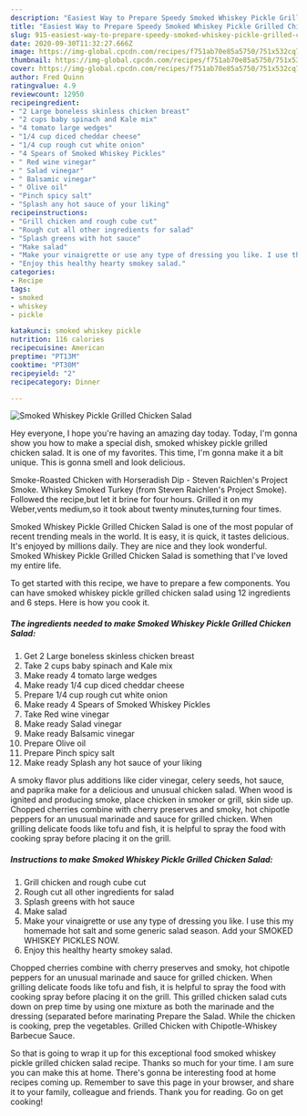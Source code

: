 ```yaml
---
description: "Easiest Way to Prepare Speedy Smoked Whiskey Pickle Grilled Chicken Salad"
title: "Easiest Way to Prepare Speedy Smoked Whiskey Pickle Grilled Chicken Salad"
slug: 915-easiest-way-to-prepare-speedy-smoked-whiskey-pickle-grilled-chicken-salad
date: 2020-09-30T11:32:27.666Z
image: https://img-global.cpcdn.com/recipes/f751ab70e85a5750/751x532cq70/smoked-whiskey-pickle-grilled-chicken-salad-recipe-main-photo.jpg
thumbnail: https://img-global.cpcdn.com/recipes/f751ab70e85a5750/751x532cq70/smoked-whiskey-pickle-grilled-chicken-salad-recipe-main-photo.jpg
cover: https://img-global.cpcdn.com/recipes/f751ab70e85a5750/751x532cq70/smoked-whiskey-pickle-grilled-chicken-salad-recipe-main-photo.jpg
author: Fred Quinn
ratingvalue: 4.9
reviewcount: 12950
recipeingredient:
- "2 Large boneless skinless chicken breast"
- "2 cups baby spinach and Kale mix"
- "4 tomato large wedges"
- "1/4 cup diced cheddar cheese"
- "1/4 cup rough cut white onion"
- "4 Spears of Smoked Whiskey Pickles"
- " Red wine vinegar"
- " Salad vinegar"
- " Balsamic vinegar"
- " Olive oil"
- "Pinch spicy salt"
- "Splash any hot sauce of your liking"
recipeinstructions:
- "Grill chicken and rough cube cut"
- "Rough cut all other ingredients for salad"
- "Splash greens with hot sauce"
- "Make salad"
- "Make your vinaigrette or use any type of dressing you like. I use this my homemade hot salt and some generic salad season. Add your SMOKED WHISKEY PICKLES NOW."
- "Enjoy this healthy hearty smokey salad."
categories:
- Recipe
tags:
- smoked
- whiskey
- pickle

katakunci: smoked whiskey pickle 
nutrition: 116 calories
recipecuisine: American
preptime: "PT13M"
cooktime: "PT30M"
recipeyield: "2"
recipecategory: Dinner

---
```



![Smoked Whiskey Pickle Grilled Chicken Salad](https://img-global.cpcdn.com/recipes/f751ab70e85a5750/751x532cq70/smoked-whiskey-pickle-grilled-chicken-salad-recipe-main-photo.jpg)

Hey everyone, I hope you're having an amazing day today. Today, I'm gonna show you how to make a special dish, smoked whiskey pickle grilled chicken salad. It is one of my favorites. This time, I'm gonna make it a bit unique. This is gonna smell and look delicious.

Smoke-Roasted Chicken with Horseradish Dip - Steven Raichlen&#39;s Project Smoke. Whiskey Smoked Turkey (from Steven Raichlen&#39;s Project Smoke). Followed the recipe,but let it brine for four hours. Grilled it on my Weber,vents medium,so it took about twenty minutes,turning four times.

Smoked Whiskey Pickle Grilled Chicken Salad is one of the most popular of recent trending meals in the world. It is easy, it is quick, it tastes delicious. It's enjoyed by millions daily. They are nice and they look wonderful. Smoked Whiskey Pickle Grilled Chicken Salad is something that I've loved my entire life.


To get started with this recipe, we have to prepare a few components. You can have smoked whiskey pickle grilled chicken salad using 12 ingredients and 6 steps. Here is how you cook it.

<!--inarticleads1-->

##### The ingredients needed to make Smoked Whiskey Pickle Grilled Chicken Salad:

1. Get 2 Large boneless skinless chicken breast
1. Take 2 cups baby spinach and Kale mix
1. Make ready 4 tomato large wedges
1. Make ready 1/4 cup diced cheddar cheese
1. Prepare 1/4 cup rough cut white onion
1. Make ready 4 Spears of Smoked Whiskey Pickles
1. Take  Red wine vinegar
1. Make ready  Salad vinegar
1. Make ready  Balsamic vinegar
1. Prepare  Olive oil
1. Prepare Pinch spicy salt
1. Make ready Splash any hot sauce of your liking


A smoky flavor plus additions like cider vinegar, celery seeds, hot sauce, and paprika make for a delicious and unusual chicken salad. When wood is ignited and producing smoke, place chicken in smoker or grill, skin side up. Chopped cherries combine with cherry preserves and smoky, hot chipotle peppers for an unusual marinade and sauce for grilled chicken. When grilling delicate foods like tofu and fish, it is helpful to spray the food with cooking spray before placing it on the grill. 

<!--inarticleads2-->

##### Instructions to make Smoked Whiskey Pickle Grilled Chicken Salad:

1. Grill chicken and rough cube cut
1. Rough cut all other ingredients for salad
1. Splash greens with hot sauce
1. Make salad
1. Make your vinaigrette or use any type of dressing you like. I use this my homemade hot salt and some generic salad season. Add your SMOKED WHISKEY PICKLES NOW.
1. Enjoy this healthy hearty smokey salad.


Chopped cherries combine with cherry preserves and smoky, hot chipotle peppers for an unusual marinade and sauce for grilled chicken. When grilling delicate foods like tofu and fish, it is helpful to spray the food with cooking spray before placing it on the grill. This grilled chicken salad cuts down on prep time by using one mixture as both the marinade and the dressing (separated before marinating Prepare the Salad. While the chicken is cooking, prep the vegetables. Grilled Chicken with Chipotle-Whiskey Barbecue Sauce. 

So that is going to wrap it up for this exceptional food smoked whiskey pickle grilled chicken salad recipe. Thanks so much for your time. I am sure you can make this at home. There's gonna be interesting food at home recipes coming up. Remember to save this page in your browser, and share it to your family, colleague and friends. Thank you for reading. Go on get cooking!
